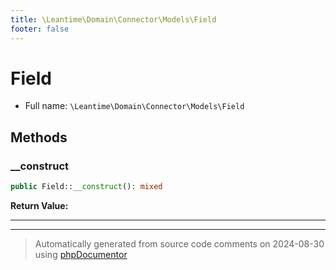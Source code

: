 ```yaml
---
title: \Leantime\Domain\Connector\Models\Field
footer: false
---
```


# Field





* Full name: `\Leantime\Domain\Connector\Models\Field`



## Methods

### __construct



```php
public Field::__construct(): mixed
```









**Return Value:**





---


---
> Automatically generated from source code comments on 2024-08-30 using [phpDocumentor](http://www.phpdoc.org/)
